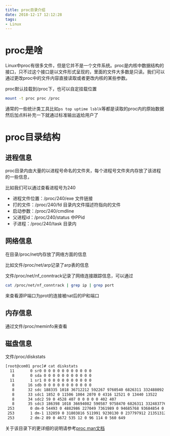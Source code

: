 ```yaml
---
title: proc目录介绍
date: 2018-12-17 12:12:28
tags:
- Linux
---
```


# proc是啥

Linux中proc有很多文件，但是它并不是一个文件系统。proc是内核中数据结构的接口，只不过这个接口是以文件形式呈现的，里面的文件大多数是只读。我们可以通过更改proc中的文件内容直接读取或者更改内核的某些参数。

<!--more-->

proc默认挂载到/proc下，也可以自定挂载位置

```bash
mount -t proc proc /proc
```

通常的一些统计类工具比如`ps top uptime lsblk`等都是读取的proc内的原始数据然后加点料补充一下就通过标准输出返给用户了

# proc目录结构

## 进程信息

proc目录内由大量的以进程号命名的文件夹，每个进程号文件夹内存放了该进程的一些信息，

比如我们可以通过查看进程号为240

- 进程文件位置：/proc/240/exe 文件链接
- 打的文件：/proc/240/fd 目录内文件描述符指向的文件
- 启动参数：/proc/240/cmdline
- 父进程id：/proc/240/status 中PPid
- 子进程：/proc/240/task 目录内

## 网络信息

在目录/proc/net内存放了网络方面的信息

比如文件/proc/net/arp记录了arp表的信息

文件/proc/net/nf_conntrack记录了网络连接跟踪信息，可以通过

```bash
cat /proc/net/nf_conntrack | grep ip | grep port
```
来查看源IP端口为prot的连接被nat后的IP和端口

## 内存信息

通过文件/proc/meminfo来查看

## 磁盘信息

文件/proc/diskstats

```bash
[root@com01 proc]# cat diskstats
  11       0 sr0 0 0 0 0 0 0 0 0 0 0 0
   8       0 sda 0 0 0 0 0 0 0 0 0 0 0
  11       1 sr1 0 0 0 0 0 0 0 0 0 0 0
   8      16 sdb 0 0 0 0 0 0 0 0 0 0 0
   8      32 sdc 188335 1018 36712212 592267 9760540 6826311 332488092 212036387 0 67057034 212631759
   8      33 sdc1 1852 0 11506 1004 2070 0 4316 12521 0 13440 13522
   8      34 sdc2 59 0 4528 407 0 0 0 0 0 402 407
   8      35 sdc3 186398 1018 36694082 590587 9758470 6826311 332483776 212023866 0 67044500 212656538
 253       0 dm-0 54493 0 4882986 227049 7361989 0 94685768 93684854 0 33019734 93912522
 253       1 dm-1 132859 0 31803816 511991 9230130 0 237797912 213513125 0 35143976 214032550
 253       2 dm-2 89 0 4672 535 12 0 96 114 0 560 649

```


关于该目录下的更详细的说明请参考[proc man文档](http://man7.org/linux/man-pages/man5/proc.5.html#DESCRIPTION)


